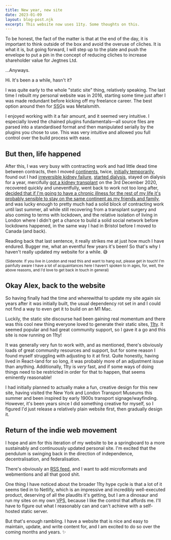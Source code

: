 ```yaml
---
title: New year, new site
date: 2023-01-09
layout: blog-post.njk
excerpt: This website now uses 11ty. Some thoughts on this.
---
```


To be honest, the fact of the matter is that at the end of the day, it is important to think outside of the box and avoid the overuse of cliches. It is what it is, but going forward, I will step up to the plate and push the envelope to put a pin in the concept of reducing cliches to increase shareholder value for Jegtnes Ltd.

…Anyways.

Hi. It's been a a while, hasn't it?

I was quite early to the whole "static site" thing, relatively speaking. The last time I rebuilt my personal website was in 2016, starting some time just after I was made redundant before kicking off my freelance career. The best option around then for <abbr title="Static Site Generator">SSG</abbr>s was Metalsmith.

I enjoyed working with it a fair amount, and it seemed very intuitive. I especially loved the chained plugins fundamentals—all source files are parsed into a standardised format and then manipulated serially by the plugins you chose to use. This was very intuitive and allowed you full control over the build process with ease.

## But then, life happened

After this, I was very busy with contracting work and had little dead time between contracts, then I moved [continents](https://twitter.com/jegtnes/status/968538948724195328), twice, [initially temporarily](https://twitter.com/jegtnes/status/1101817313958023168), found out I had [irreversible kidney failure](https://twitter.com/jegtnes/status/1151927283164360705), [started dialysis](https://twitter.com/jegtnes/status/1197879302458662912), stayed on dialysis for a year, mercifully [got a kidney transplant](https://twitter.com/jegtnes/status/1334374209431146496) on the 3rd December 2020, recovered quickly and uneventfully, went back to work not too long after, [decided that if I'm going to have a chronic illness for the rest of my life it's probably sensible to stay on the same continent as my friends and family](https://twitter.com/jegtnes/status/1422591069884145675), and was lucky enough to pretty much had a solid block of contracting work until last summer, all while still recovering from a transplant surgery and also coming to terms with lockdown, and the relative isolation of living in London where I didn't get a chance to build a solid social network before lockdowns happened, in the same way I had in Bristol before I moved to Canada (and back).

Reading back that last sentence, it really strikes me at just how much I have endured. Bugger me, what an eventful few years it's been! So that's why I haven't really updated my website for a while. 😅

<small>(Sidenote: If you live in London and read this and want to hang out, please get in touch! I'm painfully aware I have a lot of acquaintances here I haven't spoken to in ages, for, well, the above reasons, and I'd love to get back in touch in general)</small>

## Okay Alex, back to the website

So having finally had the time and wherewithal to update my site again six years after it was initially built, the usual dependency rot set in and I could not find a way to even get it to build on an M1 Mac.

Luckily, the static site discourse had been gaining real momentum and there was this cool new thing everyone loved to generate their static sites, [11ty](https://www.11ty.dev). It seemed popular and had great community support, so I gave it a go and this site is now running on 11ty!

It was generally very fun to work with, and as mentioned, there's obviously loads of great community resources and support, but for some reason I found myself struggling with adjusting to it at first. Quite honestly, having lived in React-land for so long, it was probably more of an adjustment issue than anything. Additionally, 11ty is _very_ fast, and if some ways of doing things need to be restricted in order for that to happen, that seems eminently reasonable!

I had initially planned to actually make a fun, creative design for this new site, having visited the New York and London Transport Museums this summer and been inspired by early 1900s transport signage/wayfinding. However, it's been years since I did something creative for myself, so I figured I'd just release a relatively plain website first, then gradually design it.

## Return of the indie web movement

I hope and aim for this iteration of my website to be a springboard to a more sustainably and continuously updated personal site. I'm excited that the pendulum is swinging back in the direction of independence, decentralisation, and federalisation.

There's obviously an [RSS feed](https://jegtnes.com/feed.xml), and I want to add microformats and webmentions and all that good shit.

One thing I have noticed about the broader 11ty hype cycle is that a lot of it seems tied in to Netlify, which is an impressive and incredibly well-executed product, deserving of all the plaudits it's getting, but I am a dinosaur and run my sites on my own <abbr title="Virtual Private Server">VPS</abbr>, because I like the control that affords me. I'll have to figure out what I reasonably can and can't achieve with a self-hosted static server.

But that's enough rambling. I have a website that is nice and easy to maintain, update, and write content for, and I am excited to do so over the coming months and years. ✨
